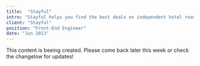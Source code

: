 ```yaml
---
title:  "Stayful"
intro: "Stayful helps you find the best deals on independent hotel rooms. It smartly shows you the lowest possible price around a particular location."
client: "Stayful"
position: "Front-End Engineer"
date: "Jun 2013"
---
```


This content is beeing created. Please come back later this week or check the changelow for updates!
